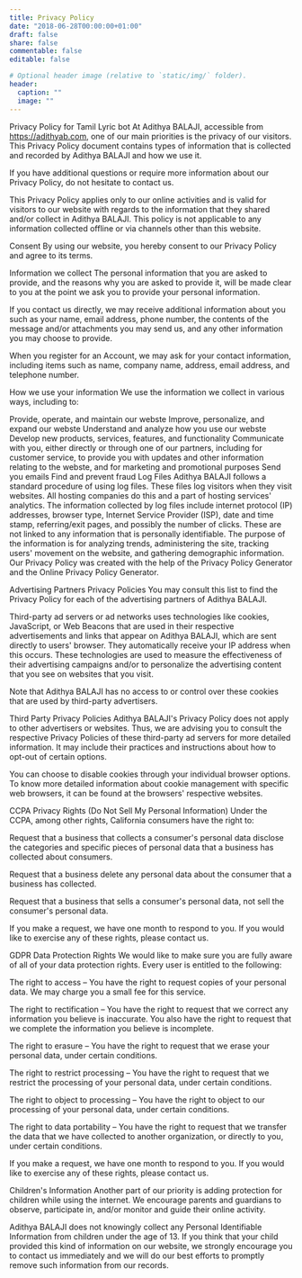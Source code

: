 ```yaml
---
title: Privacy Policy
date: "2018-06-28T00:00:00+01:00"
draft: false
share: false
commentable: false
editable: false

# Optional header image (relative to `static/img/` folder).
header:
  caption: ""
  image: ""
---
```


Privacy Policy for Tamil Lyric bot At Adithya BALAJI, accessible from
https://adithyab.com, one of our main priorities is the privacy of our
visitors. This Privacy Policy document contains types of information
that is collected and recorded by Adithya BALAJI and how we use it.

If you have additional questions or require more information about our
Privacy Policy, do not hesitate to contact us.

This Privacy Policy applies only to our online activities and is valid
for visitors to our website with regards to the information that they
shared and/or collect in Adithya BALAJI. This policy is not applicable
to any information collected offline or via channels other than this
website.

Consent By using our website, you hereby consent to our Privacy Policy
and agree to its terms.

Information we collect The personal information that you are asked to
provide, and the reasons why you are asked to provide it, will be made
clear to you at the point we ask you to provide your personal
information.

If you contact us directly, we may receive additional information about
you such as your name, email address, phone number, the contents of the
message and/or attachments you may send us, and any other information
you may choose to provide.

When you register for an Account, we may ask for your contact
information, including items such as name, company name, address, email
address, and telephone number.

How we use your information We use the information we collect in various
ways, including to:

Provide, operate, and maintain our webste Improve, personalize, and
expand our webste Understand and analyze how you use our webste Develop
new products, services, features, and functionality Communicate with
you, either directly or through one of our partners, including for
customer service, to provide you with updates and other information
relating to the webste, and for marketing and promotional purposes Send
you emails Find and prevent fraud Log Files Adithya BALAJI follows a
standard procedure of using log files. These files log visitors when
they visit websites. All hosting companies do this and a part of hosting
services' analytics. The information collected by log files include
internet protocol (IP) addresses, browser type, Internet Service
Provider (ISP), date and time stamp, referring/exit pages, and possibly
the number of clicks. These are not linked to any information that is
personally identifiable. The purpose of the information is for analyzing
trends, administering the site, tracking users' movement on the website,
and gathering demographic information. Our Privacy Policy was created
with the help of the Privacy Policy Generator and the Online Privacy
Policy Generator.

Advertising Partners Privacy Policies You may consult this list to find
the Privacy Policy for each of the advertising partners of Adithya
BALAJI.

Third-party ad servers or ad networks uses technologies like cookies,
JavaScript, or Web Beacons that are used in their respective
advertisements and links that appear on Adithya BALAJI, which are sent
directly to users' browser. They automatically receive your IP address
when this occurs. These technologies are used to measure the
effectiveness of their advertising campaigns and/or to personalize the
advertising content that you see on websites that you visit.

Note that Adithya BALAJI has no access to or control over these cookies
that are used by third-party advertisers.

Third Party Privacy Policies Adithya BALAJI's Privacy Policy does not
apply to other advertisers or websites. Thus, we are advising you to
consult the respective Privacy Policies of these third-party ad servers
for more detailed information. It may include their practices and
instructions about how to opt-out of certain options.

You can choose to disable cookies through your individual browser
options. To know more detailed information about cookie management with
specific web browsers, it can be found at the browsers' respective
websites.

CCPA Privacy Rights (Do Not Sell My Personal Information) Under the
CCPA, among other rights, California consumers have the right to:

Request that a business that collects a consumer's personal data
disclose the categories and specific pieces of personal data that a
business has collected about consumers.

Request that a business delete any personal data about the consumer that
a business has collected.

Request that a business that sells a consumer's personal data, not sell
the consumer's personal data.

If you make a request, we have one month to respond to you. If you would
like to exercise any of these rights, please contact us.

GDPR Data Protection Rights We would like to make sure you are fully
aware of all of your data protection rights. Every user is entitled to
the following:

The right to access – You have the right to request copies of your
personal data. We may charge you a small fee for this service.

The right to rectification – You have the right to request that we
correct any information you believe is inaccurate. You also have the
right to request that we complete the information you believe is
incomplete.

The right to erasure – You have the right to request that we erase your
personal data, under certain conditions.

The right to restrict processing – You have the right to request that we
restrict the processing of your personal data, under certain conditions.

The right to object to processing – You have the right to object to our
processing of your personal data, under certain conditions.

The right to data portability – You have the right to request that we
transfer the data that we have collected to another organization, or
directly to you, under certain conditions.

If you make a request, we have one month to respond to you. If you would
like to exercise any of these rights, please contact us.

Children's Information Another part of our priority is adding protection
for children while using the internet. We encourage parents and
guardians to observe, participate in, and/or monitor and guide their
online activity.

Adithya BALAJI does not knowingly collect any Personal Identifiable
Information from children under the age of 13. If you think that your
child provided this kind of information on our website, we strongly
encourage you to contact us immediately and we will do our best efforts
to promptly remove such information from our records.
